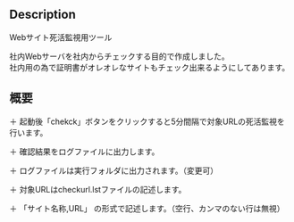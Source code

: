 ## Description

Webサイト死活監視用ツール

社内Webサーバを社内からチェックする目的で作成しました。  
社内用の為で証明書がオレオレなサイトもチェック出来るようにしてあります。

## 概要

＋ 起動後「chekck」ボタンをクリックすると5分間隔で対象URLの死活監視を行います。

＋ 確認結果をログファイルに出力します。

＋ ログファイルは実行フォルダに出力されます。（変更可）

＋ 対象URLはcheckurl.lstファイルの記述します。

＋ 「サイト名称,URL」 の形式で記述します。（空行、カンマのない行は無視）
